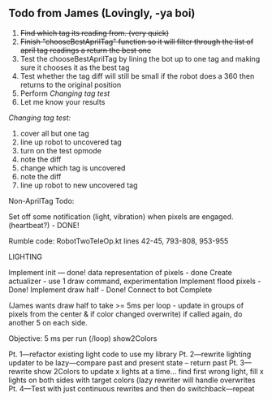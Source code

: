 ## Todo from James (Lovingly, -ya boi)

1. ~~Find which tag its reading from. (very quick)~~
2. ~~Finish "chooseBestAprilTag" function so it will filter through the list of april tag readings a return the best one~~
3. Test the chooseBestAprilTag by lining the bot up to one tag and making sure it chooses it as the best tag
4. Test whether the tag diff will still be small if the robot does a 360 then returns to the original position
5. Perform *Changing tag test*
6. Let me know your results

*Changing tag test:*
1. cover all but one tag
2. line up robot to uncovered tag
3. turn on the test opmode
4. note the diff
5. change which tag is uncovered
6. note the diff
7. line up robot to new uncovered tag

Non-AprilTag Todo:

Set off some notification (light, vibration) when pixels are engaged. (heartbeat?) - DONE!

Rumble code: RobotTwoTeleOp.kt lines 42-45, 793-808, 953-955

LIGHTING 

Implement init — done!
data representation of pixels - done
Create actualizer - use 1 draw command, experimentation 
Implement flood pixels - Done!
Implement draw half - Done!
Connect to bot 
Complete 

(James wants draw half to take >= 5ms per loop - update in groups of pixels from the center & if color changed overwrite)
if called again, do another 5 on each side.


Objective: 5 ms per run (/loop)  show2Colors

Pt. 1—refactor existing light code to use my library
Pt. 2—rewrite lighting updater to be lazy—compare past and present state – return past
Pt. 3—rewrite show 2Colors to update x lights at a time… find first wrong light, fill x lights on both sides with target colors (lazy rewriter will handle overwrites
Pt. 4—Test with just continuous rewrites and then do switchback—repeat


